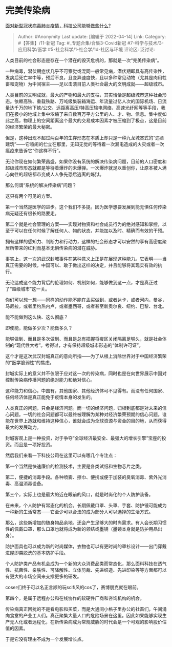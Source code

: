 # 完美传染病
[面对新型冠状病毒肺炎疫情，科技公司能够做些什么?](https://www.zhihu.com/question/367572490/answer/984163676)

> Author: #Anonymity
> Last update: [编辑于 2022-04-14]
> Link:
> Category: #【答集】/11-新冠
> Tag: #_专题合集/合集3-Covid新冠 #7-科学与技术/3-应用科学/医学 #5-社会科学/1-社会学/1d-社区与环境
> 评论区:
> 泛讨论:

人类目前的社会形态是存在一个潜在的毁灭危机的，那就是一次“完美传染病”。

一种病毒，潜伏期症状几乎不可察觉或混同一般常见病，潜伏期即具有高传染性，发病后死亡率中等，预后不良，且变异速度快，且以多种常见动物（尤其是肉用牲畜和宠物）为中间宿主——足以击溃目前人类社会最大的文明成就——超级城市。

人类目前的文明成就，最大的产物和最大的支柱，其实恰恰是超级城市这种社会形态。依赖高铁、重载铁路、万吨级集装箱海运、年流量过亿人次的国际机场、日流量达千万的地下铁/公交、远距离高压/特高压输电网络、高速光纤网等等手段，我们在极小的地域上集中浓缩了来自数百万平方公里的人、才、物、信息。集中度如此之高，物理上的空间距离这个最大的交易成本因素才被压缩到了极点，这是目前的经济繁荣的最大秘密。

但是，这种出现不超过两百年的生存形态在本质上却只是一种九龙城寨式的“违章建筑”——它喧闹的伫立在那里，无知无觉的等待着一次漏电造成的火灾或者一次瘟疫来告诉它“你这样不行”。

无论你现在如何繁荣昌盛，如果你没有系统的解决传染病问题，目前的人口密度和超级城市形态就都是等待着爆炸的未爆弹。一次爆炸就足以重创你，让原本被人满心向往的超级都市变成人人争先恐后逃离的炼狱。

那么何谓“系统的解决传染病”问题？

这只有两个可见的方案。

第一个当然是医学的进步。这个我们不多提。因为医学想要发展到能无惧任何传染病无疑还有很长的路要走。

第二个就是社会管理的方案——实现对物资和社会成员行为的绝对感知和掌控，以至于可以在任何时候了解任何人、物的状态，并能加以及时、精确而有效的干预。

拥有这样的感知力、判断力和行动力，这样的社会形态才可以安然的享有高密度聚居所带来的红利而基本无惧传染病的潜在威胁。

事实上，这一次的武汉封城事件在某种意义上正是在展现这种能力。它表明——当真正需要的时候，中国可以、敢于做出这样的决定，并且能够将其现实有效的执行。

无论达成这个能力背后的伦理如何、机制如何，能够做到这一点，才是真正过了“超级城市”这一关。

你们可以想一想——同样的动作能不能在孟买做到，或者达卡，或者河内，曼谷，马尼拉，或者里约热内卢，或者墨西哥，或者甚至新奥尔良、纽约、巴黎、台北。

能不能做到这么快、这么彻底？

即使能，能做多少次？能做多久？

能够做到、而且是多次做到、而且是总有把握将疫区关闭隔离足够久，就是社会体制的“现代性大考”。考得过，才有保持超级城市形态的“体制许可证”。

这个才是这次武汉封城真正的意向所指——为了从根上消除世界对于中国经济繁荣的“医学脆弱性”的焦虑。

封城实际上的意义并不仅限于应对这一次的传染病，同时也是在向世界展示中国对控制传染病传播问题的绝对能力和绝对信心。

这种能力和信心，中国有，其他国家、其他经济体可不见得有。而没有任何国家、任何经济体是真正能免于疫情本身的发生的。

人类真正的问题，只会是经济问题。而一切的经济问题，归根到底都是对未来的信心问题。一切的社会问题都可以最终被理解为某种对经济繁荣预期的信心问题。谁能在世界上造就和维持这种信心，谁就会成为全球资源与资金的目的地，从而获得最大的发展动力。

封城客观上是一种投资，对于争夺“全球经济最安全、最强大的增长引擎”宝座的投资。而且是一项好投资。

然后我们来看一下科技公司在这里可以有哪几个专注点：

第一个当然是快速廉价的检测技术，主要是各类试纸和生物芯片之类。

第二，便捷的消毒手段。各种喷雾、擦巾、便携或便于加装的臭氧消毒、紫外光消毒、高温消毒设备。

第三个，实际上也是最大的近在眼前的风口，就是时尚化的个人防护装备。

在未来，个人防护有常态化的机会。长期佩戴口罩、头罩、手套、防护镜可能成为一种新的生活常态——它至少可以合法的成为部分人可以选择的生活方式。

那么，这些新增加的随身物品余地。还会产生足够大的时尚需求。有人会长期习惯性的佩戴口罩，那么口罩也就将成为新的领结或墨镜（墨镜本身就是防护用品出身）。

防护面具也可以成为新的时尚媒体，衣物也可以有更时尚的罩衫设计——出门穿戴进屋即类脱洗的基本防护手段。

个人防护类产品有机会成为一个新的大众消费品类而常态化，那么面料科技在透气性、抗菌性、亲肤性、可降解性、立体剪裁、先进织造、先进印染等等方面都可以有更大的市场空间来支撑更多的研发。

coser们终于可以名正言顺的玩scifi风的cos了，赛博朋克就在眼前。

第四个，是属于远程办公和在线协作的软硬件厂商和咨询机构的机会。

传染病真正困扰的不是看电影和买菜，而是大通间小格子里办公的社畜们，午间涌向食堂的产业工人们。真正聚集大量人口的危险场景在这里。因此如果能够实现生产无人化或者远程化，在新传染病成为常规威胁的时代会是一个可观的影响股价估值的因素。

于是它没有理由不成为一个发展增长点。
